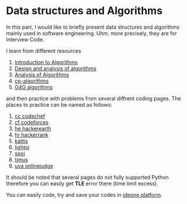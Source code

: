 # Data structures and Algorithms

In this part, I would like to briefly present data structures and algorithms mainly used in software engineering. Uhm, more precisely, they are for Interview Code.

I learn from different resources

1. [Introduction to Algorithms](https://mitpress.mit.edu/books/introduction-algorithms-third-edition)
2. [Design and analysis of algorithms](http://www.personal.kent.edu/~rmuhamma/Algorithms/algorithm.html)
3. [Analysis of Algorithms](http://www8.cs.umu.se/kurser/TDBAfl/VT06/algorithms/LEC/LECTURES/ALL.HTM)
4. [cp-algorithms](https://cp-algorithms.com/)
5. [G4G algorithms](https://www.geeksforgeeks.org/greedy-algorithms/)

and then practice with problems from several diffrent coding pages. The places to practice can be named as follows:

1. [cc codechef](https://www.codechef.com/)
2. [cf codeforces](https://codeforces.com/)
3. [he hackerearth](https://www.hackerearth.com/challenges/)
4. [hr hackerrank](https://www.hackerrank.com/)
5. [kattis](https://open.kattis.com/)
6. [lightoj](http://lightoj.com/index.php)
7. [spoj](https://www.spoj.com/)
8. [timus](http://acm.timus.ru/)
9. [uva onlinejudge](https://onlinejudge.org/index.php)

It should be noted that several pages do not fully supported Python therefore you can easily get **TLE** error there \(time limit excess\).

You can easily code, try and save your codes in [ideone platform](https://ideone.com/).

